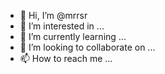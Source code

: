 - 👋 Hi, I’m @mrrsr
- 👀 I’m interested in ...
- 🌱 I’m currently learning ...
- 💞️ I’m looking to collaborate on ...
- 📫 How to reach me ...

<!---
mrrsr/mrrsr is a ✨ special ✨ repository because its `README.md` (this file) appears on your GitHub profile.
You can click the Preview link to take a look at your changes.
--->
